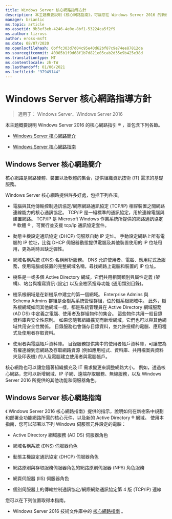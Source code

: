 ```yaml
---
title: Windows Server 核心網路指導方針
description: 本主題概要說明《核心網路指南》，可讓您在 Windows Server 2016 的新樹系中規劃和部署全功能網路所需的核心元件，以及新的 Active Directory 網域。
manager: brianlic
ms.topic: article
ms.assetid: 9b3ef3eb-4246-4e0e-8bf1-53224ca5f2f9
ms.author: lizross
author: eross-msft
ms.date: 08/07/2020
ms.openlocfilehash: 6bffc303d7d04c95e40d62bf87c9e74ee87812da
ms.sourcegitcommit: 40905b1f9d68f1b7d821e05cab2d35e9b425e38d
ms.translationtype: MT
ms.contentlocale: zh-TW
ms.lasthandoff: 01/06/2021
ms.locfileid: "97949144"
---
```

# <a name="core-network-guidance-for-windows-server"></a>Windows Server 核心網路指導方針

>適用于： Windows Server、Windows Server 2016

本主題概要說明 Windows Server 2016 的核心網路指引 &reg; ，並包含下列各節。

-   [Windows Server 核心網路簡介](#bkmk_intro)

-   [Windows Server 核心網路指南](#bkmk_core)

## <a name="introduction-to-the-windows-server-core-network"></a><a name="bkmk_intro"></a>Windows Server 核心網路簡介

核心網路是網路硬體、裝置以及軟體的集合，提供組織資訊技術 (IT) 需求的基礎服務。

Windows Server 核心網路提供許多好處，包括下列各項。

- 電腦與其他傳輸控制通訊協定/網際網路通訊協定 (TCP/IP) 相容裝置之間網路連線能力的核心通訊協定。 TCP/IP 是一組標準的通訊協定，用於連線電腦與建置網路。 TCP/IP 是 Microsoft Windows 作業系統所提供的網路通訊協定 &reg; 軟體 &reg; ，可實行並支援 tcp/ip 通訊協定套件。

- 動態主機設定通訊協定 (DHCP) 伺服器自動 IP 定址。 手動設定網路上所有電腦的 IP 位址，比從 DHCP 伺服器動態提供電腦及其他裝置使用的 IP 位址租用，更為耗時且缺乏彈性。

- 網域名稱系統 (DNS) 名稱解析服務。 DNS 允許使用者、電腦、應用程式及服務，使用電腦或裝置的完整網域名稱，尋找網路上電腦和裝置的 IP 位址。

- 樹系是一或多個 Active Directory 網域，它們共用相同類別與屬性定義 (架構)、站台與複寫資訊 (設定) 以及全樹系搜尋功能 (通用類別目錄)。

- 樹系根網域是在新樹系中建立的第一個網域。 Enterprise Admins 與 Schema Admins 群組是全樹系系統管理群組，位於樹系根網域中。 此外，樹系根網域如同其他網域一樣，都是系統管理員在 Active Directory 網域服務 (AD DS) 中定義之電腦、使用者及群組物件的集合。 這些物件共用一般目錄資料庫與安全性原則。 如果您隨著組織擴充而新增網域，它們也可以與其他網域共用安全性關係。 目錄服務也會儲存目錄資料，並允許授權的電腦、應用程式及使用者存取資料。

- 使用者與電腦帳戶資料庫。 目錄服務提供集中的使用者帳戶資料庫，可讓您為有權連線到您網路及存取網路資源 (例如應用程式、資料庫、共用檔案與資料夾及印表機) 的人及電腦建立使用者與電腦帳戶。

核心網路也可以讓您隨著組織擴充及 IT 需求變更來調整網路大小。 例如，透過核心網路，您可以新增網域、IP 子網、遠端存取服務、無線服務，以及 Windows Server 2016 所提供的其他功能和伺服器角色。

## <a name="core-network-guide-for-windows-server"></a><a name="bkmk_core"></a>Windows Server 核心網路指南

《 Windows Server 2016 核心網路指南》提供的指示，說明如何在新樹系中規劃和部署全功能網路所需的核心元件，以及新的 Active Directory &reg; 網域。 使用本指南，您可以部署以下列 Windows 伺服器元件設定的電腦：

- Active Directory 網域服務 (AD DS) 伺服器角色

- 網域名稱系統 (DNS) 伺服器角色

- 動態主機設定通訊協定 (DHCP) 伺服器角色

- 網路原則與存取服務伺服器角色的網路原則伺服器 (NPS) 角色服務

- 網頁伺服器 (IIS) 伺服器角色

- 個別伺服器上的傳輸控制通訊協定/網際網路通訊協定第 4 版 (TCP/IP) 連線

您可以在下列位置取得本指南。

- Windows Server 2016 技術文件庫中的 [核心網路指南](../core-network-guide/Core-Network-Guide.md) 。




